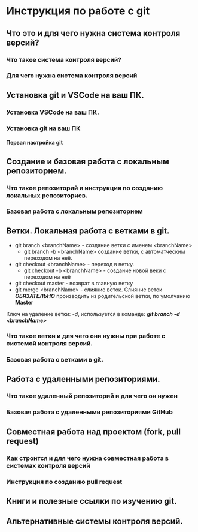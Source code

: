 # Инструкция по работе с git

## Что это и для чего нужна система контроля версий?

### Что такое система контроля версий?

### Для чего нужна система контроля версий

## Установка git и VSCode на ваш ПК.

### Установка VSCode на ваш ПК.

### Установка git на ваш ПК

#### Первая настройка git

## Создание и базовая работа с локальным репозиторием.

### Что такое репозиторий и инструкция по созданию локальных репозиториев.

### Базовая работа с локальным репозиторием

## Ветки. Локальная работа с ветками в git.

* git branch \<branchName> - создание ветки с именем \<branchName>
    * git branch -b \<branchName> создание ветки, с автоматческим переходом на неё.
* git checkout \<branchName> - переход в ветку.
   + git checkout -b \<branchName> - создание новой веки с переходом на неё
* git checkout master - возврат в главную ветку
* git merge \<branchName> - слияние веток. Слияние веток *__ОБЯЗАТЕЛЬНО__* производить из родительской ветки, по умолчанию **Master**

Ключ на удаление ветки: *-d*, используется в команде: **_git branch -d \<branchName>_**  

### Что такое ветки и для чего они нужны при работе с системой контроля версий.

### Базовая работа с ветками в git.

## Работа с удаленными репозиториями.

### Что такое удаленный репозиторий и для чего он нужен

### Базовая работа с удаленными репозиториями GitHub

## Совместная работа над проектом (fork, pull request)

### Как строится и для чего нужна совместная работа в системах контроля версий

### Инструкция по созданию pull request

## Книги и полезные ссылки по изучению git.

## Альтернативные системы контроля версий.
